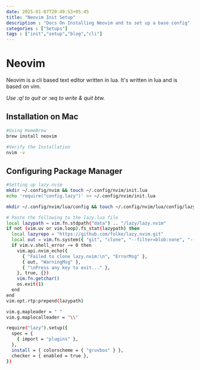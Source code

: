 ```yaml
---
date: 2025-01-07T20:49:53+05:45
title: "Neovim Init Setup"
description : "Docs On Installing Neovim and to set up a base config"
categories : ["Setups"]
tags : ["init","setup","blog","cli"]
---
```


# Neovim
Neovim is a cli based text editor written in lua. It's written in lua and is based on vim.

_Use :q! to quit or :wq to write & quit btw._

## Installation on Mac
```bash
#Using HomeBrew
brew install neovim 

#Verify the Installation
nvim -v
```

## Configuring Package Manager
```bash
#Setting up lazy.nvim
mkdir ~/.config/nvim && touch ~/.config/nvim/init.lua
echo 'require("config.lazy")' >> ~/.config/nvim/init.lua

mkdir ~/.config/nvim/lua/config && touch ~/.config/nvim/lua/config/lazy.lua

# Paste the following to the lazy.lua file
local lazypath = vim.fn.stdpath("data") .. "/lazy/lazy.nvim"
if not (vim.uv or vim.loop).fs_stat(lazypath) then
  local lazyrepo = "https://github.com/folke/lazy.nvim.git"
  local out = vim.fn.system({ "git", "clone", "--filter=blob:none", "--branch=stable", lazyrepo, lazypath })
  if vim.v.shell_error ~= 0 then
    vim.api.nvim_echo({
      { "Failed to clone lazy.nvim:\n", "ErrorMsg" },
      { out, "WarningMsg" },
      { "\nPress any key to exit..." },
    }, true, {})
    vim.fn.getchar()
    os.exit(1)
  end
end
vim.opt.rtp:prepend(lazypath)

vim.g.mapleader = " "
vim.g.maplocalleader = "\\"

require("lazy").setup({
  spec = {
    { import = "plugins" },
  },
  install = { colorscheme = { "gruvbox" } },
  checker = { enabled = true },
})
```
